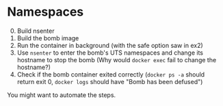 # Namespaces

0. Build nsenter
1. Build the bomb image
2. Run the container in background (with the safe option saw in ex2)
3. Use `nsenter` to enter the bomb's UTS namespaces and change its hostname to stop the bomb (Why would `docker exec` fail to change the hostname?)
4. Check if the bomb container exited correctly (`docker ps -a` should return exit 0, `docker logs` should have "Bomb has been defused")

You might want to automate the steps.
